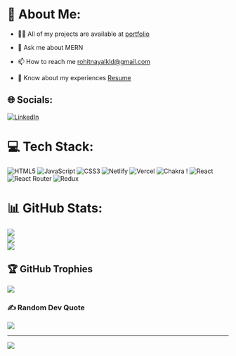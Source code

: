 # 💫 About Me:

- 👨‍💻 All of my projects are available at [portfolio](https://rohitnayal12.github.io/)

- 💬 Ask me about MERN

- 📫 How to reach me rohitnayalkld@gmail.com

- 📄 Know about my experiences [Resume](https://drive.google.com/file/d/1WoW_5ENmr8bnH1izNNUIXj-QXBVAlj8-/view?usp=sharing)



## 🌐 Socials:
[![LinkedIn](https://img.shields.io/badge/LinkedIn-%230077B5.svg?logo=linkedin&logoColor=white)](https://www.linkedin.com/in/rohit-nayal-7810871ab) 

# 💻 Tech Stack:
![HTML5](https://img.shields.io/badge/html5-%23E34F26.svg?style=for-the-badge&logo=html5&logoColor=white) ![JavaScript](https://img.shields.io/badge/javascript-%23323330.svg?style=for-the-badge&logo=javascript&logoColor=%23F7DF1E) ![CSS3](https://img.shields.io/badge/css3-%231572B6.svg?style=for-the-badge&logo=css3&logoColor=white) ![Netlify](https://img.shields.io/badge/netlify-%23000000.svg?style=for-the-badge&logo=netlify&logoColor=#00C7B7) ![Vercel](https://img.shields.io/badge/vercel-%23000000.svg?style=for-the-badge&logo=vercel&logoColor=white)   ![Chakra](https://img.shields.io/badge/chakra-%234ED1C5.svg?style=for-the-badge&logo=chakraui&logoColor=white) ! ![React](https://img.shields.io/badge/react-%2320232a.svg?style=for-the-badge&logo=react&logoColor=%2361DAFB) ![React Router](https://img.shields.io/badge/React_Router-CA4245?style=for-the-badge&logo=react-router&logoColor=white) ![Redux](https://img.shields.io/badge/redux-%23593d88.svg?style=for-the-badge&logo=redux&logoColor=white) 
# 📊 GitHub Stats:
![](https://github-readme-stats.vercel.app/api?username=rohitnayal12&theme=react&hide_border=false&include_all_commits=true&count_private=true)<br/>
![](https://github-readme-streak-stats.herokuapp.com/?user=rohitnayal12&theme=react&hide_border=false)<br/>
![](https://github-readme-stats.vercel.app/api/top-langs/?username=rohitnayal12&theme=react&hide_border=false&include_all_commits=true&count_private=true&layout=compact)

## 🏆 GitHub Trophies
![](https://github-profile-trophy.vercel.app/?username=rohitnayal12&theme=dark_dimmed&no-frame=false&no-bg=true&margin-w=4)

### ✍️ Random Dev Quote
![](https://quotes-github-readme.vercel.app/api?type=vetical&theme=radical)

---
[![](https://visitcount.itsvg.in/api?id=rohitnayal12&icon=0&color=1)](https://visitcount.itsvg.in)

<!-- Proudly created with GPRM ( https://gprm.itsvg.in ) -->
